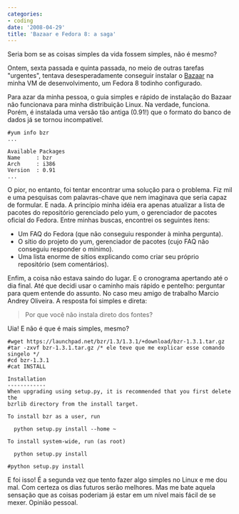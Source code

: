 ```yaml
---
categories:
- coding
date: '2008-04-29'
title: 'Bazaar e Fedora 8: a saga'
---
```


Seria bom se as coisas simples da vida fossem simples, não é mesmo?

Ontem, sexta passada e quinta passada, no meio de outras tarefas "urgentes", tentava desesperadamente conseguir instalar o [Bazaar] na minha VM de desenvolvimento, um Fedora 8 todinho configurado.

Para azar da minha pessoa, o guia simples e rápido de instalação do Bazaar não funcionava para minha distribuição Linux. Na verdade, funciona. Porém, é instalada uma versão tão antiga (0.91!) que o formato do banco de dados já se tornou incompatível.

    #yum info bzr
    ...

    Available Packages
    Name     : bzr
    Arch     : i386
    Version  : 0.91
    ...

O pior, no entanto, foi tentar encontrar uma solução para o problema. Fiz mil e uma pesquisas com palavras-chave que nem imaginava que seria capaz de formular. E nada. A princípio minha idéia era apenas atualizar a lista de pacotes do repositório gerenciado pelo yum, o gerenciador de pacotes oficial do Fedora. Entre minhas buscas, encontrei os seguintes itens:

 - Um FAQ do Fedora (que não conseguiu responder à minha pergunta).
 - O sítio do projeto do yum, gerenciador de pacotes (cujo FAQ não conseguiu responder o mínimo).
 - Uma lista enorme de sítios explicando como criar seu próprio repositório (sem comentários).

Enfim, a coisa não estava saindo do lugar. E o cronograma apertando até o dia final. Até que decidi usar o caminho mais rápido e pentelho: perguntar para quem entende do assunto. No caso meu amigo de trabalho Marcio Andrey Oliveira. A resposta foi simples e direta:

> Por que você não instala direto dos fontes?

Uia! E não é que é mais simples, mesmo?

    #wget https://launchpad.net/bzr/1.3/1.3.1/+download/bzr-1.3.1.tar.gz
    #tar -zxvf bzr-1.3.1.tar.gz /* ele teve que me explicar esse comando singelo */
    #cd bzr-1.3.1
    #cat INSTALL

    Installation
    ------------
    When upgrading using setup.py, it is recommended that you first delete the
    bzrlib directory from the install target.

    To install bzr as a user, run

      python setup.py install --home ~

    To install system-wide, run (as root)

      python setup.py install

    #python setup.py install

E foi isso! É a segunda vez que tento fazer algo simples no Linux e me dou mal. Com certeza os dias futuros serão melhores. Mas me bate aquela sensação que as coisas poderiam já estar em um nível mais fácil de se mexer. Opinião pessoal.

[Bazaar]: http://bazaar-vcs.org/


